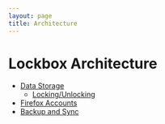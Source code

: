 ```yaml
---
layout: page
title: Architecture
---
```


# Lockbox Architecture

* [Data Storage](./data-storage.md)
  * [Locking/Unlocking](./lock-unlock.md)
* [Firefox Accounts](./fxa.md)
* [Backup and Sync](./sync.md)
